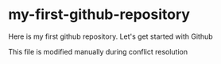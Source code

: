 # my-first-github-repository
Here is my first github repository. Let's get started with Github

This file is modified manually during conflict resolution